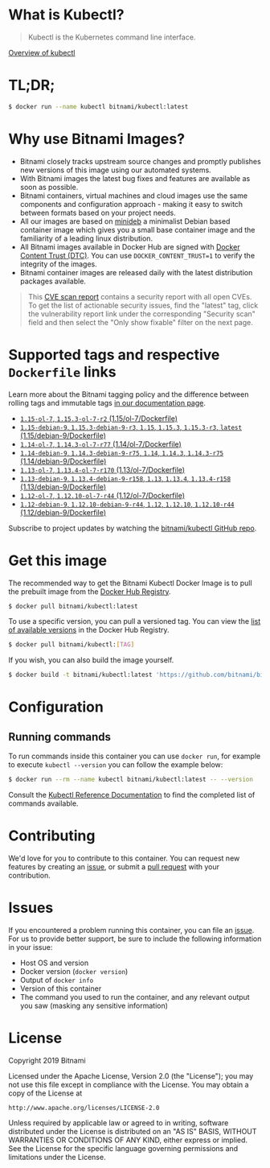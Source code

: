 
# What is Kubectl?

> Kubectl is the Kubernetes command line interface.

[Overview of kubectl](https://kubernetes.io/docs/reference/kubectl/overview/)

# TL;DR;

```bash
$ docker run --name kubectl bitnami/kubectl:latest
```

# Why use Bitnami Images?

* Bitnami closely tracks upstream source changes and promptly publishes new versions of this image using our automated systems.
* With Bitnami images the latest bug fixes and features are available as soon as possible.
* Bitnami containers, virtual machines and cloud images use the same components and configuration approach - making it easy to switch between formats based on your project needs.
* All our images are based on [minideb](https://github.com/bitnami/minideb) a minimalist Debian based container image which gives you a small base container image and the familiarity of a leading linux distribution.
* All Bitnami images available in Docker Hub are signed with [Docker Content Trust (DTC)](https://docs.docker.com/engine/security/trust/content_trust/). You can use `DOCKER_CONTENT_TRUST=1` to verify the integrity of the images.
* Bitnami container images are released daily with the latest distribution packages available.


> This [CVE scan report](https://quay.io/repository/bitnami/kubectl?tab=tags) contains a security report with all open CVEs. To get the list of actionable security issues, find the "latest" tag, click the vulnerability report link under the corresponding "Security scan" field and then select the "Only show fixable" filter on the next page.

# Supported tags and respective `Dockerfile` links

Learn more about the Bitnami tagging policy and the difference between rolling tags and immutable tags [in our documentation page](https://docs.bitnami.com/containers/how-to/understand-rolling-tags-containers/).


* [`1.15-ol-7`, `1.15.3-ol-7-r2` (1.15/ol-7/Dockerfile)](https://github.com/bitnami/bitnami-docker-kubectl/blob/1.15.3-ol-7-r2/1.15/ol-7/Dockerfile)
* [`1.15-debian-9`, `1.15.3-debian-9-r3`, `1.15`, `1.15.3`, `1.15.3-r3`, `latest` (1.15/debian-9/Dockerfile)](https://github.com/bitnami/bitnami-docker-kubectl/blob/1.15.3-debian-9-r3/1.15/debian-9/Dockerfile)
* [`1.14-ol-7`, `1.14.3-ol-7-r77` (1.14/ol-7/Dockerfile)](https://github.com/bitnami/bitnami-docker-kubectl/blob/1.14.3-ol-7-r77/1.14/ol-7/Dockerfile)
* [`1.14-debian-9`, `1.14.3-debian-9-r75`, `1.14`, `1.14.3`, `1.14.3-r75` (1.14/debian-9/Dockerfile)](https://github.com/bitnami/bitnami-docker-kubectl/blob/1.14.3-debian-9-r75/1.14/debian-9/Dockerfile)
* [`1.13-ol-7`, `1.13.4-ol-7-r170` (1.13/ol-7/Dockerfile)](https://github.com/bitnami/bitnami-docker-kubectl/blob/1.13.4-ol-7-r170/1.13/ol-7/Dockerfile)
* [`1.13-debian-9`, `1.13.4-debian-9-r158`, `1.13`, `1.13.4`, `1.13.4-r158` (1.13/debian-9/Dockerfile)](https://github.com/bitnami/bitnami-docker-kubectl/blob/1.13.4-debian-9-r158/1.13/debian-9/Dockerfile)
* [`1.12-ol-7`, `1.12.10-ol-7-r44` (1.12/ol-7/Dockerfile)](https://github.com/bitnami/bitnami-docker-kubectl/blob/1.12.10-ol-7-r44/1.12/ol-7/Dockerfile)
* [`1.12-debian-9`, `1.12.10-debian-9-r44`, `1.12`, `1.12.10`, `1.12.10-r44` (1.12/debian-9/Dockerfile)](https://github.com/bitnami/bitnami-docker-kubectl/blob/1.12.10-debian-9-r44/1.12/debian-9/Dockerfile)

Subscribe to project updates by watching the [bitnami/kubectl GitHub repo](https://github.com/bitnami/bitnami-docker-kubectl).

# Get this image

The recommended way to get the Bitnami Kubectl Docker Image is to pull the prebuilt image from the [Docker Hub Registry](https://hub.docker.com/r/bitnami/kubectl).

```bash
$ docker pull bitnami/kubectl:latest
```

To use a specific version, you can pull a versioned tag. You can view the [list of available versions](https://hub.docker.com/r/bitnami/kubectl/tags/) in the Docker Hub Registry.

```bash
$ docker pull bitnami/kubectl:[TAG]
```

If you wish, you can also build the image yourself.

```bash
$ docker build -t bitnami/kubectl:latest 'https://github.com/bitnami/bitnami-docker-kubectl.git#master:1.15/debian-9'
```

# Configuration

## Running commands

To run commands inside this container you can use `docker run`, for example to execute `kubectl --version` you can follow the example below:

```bash
$ docker run --rm --name kubectl bitnami/kubectl:latest -- --version
```

Consult the [Kubectl Reference Documentation](https://kubernetes.io/docs/reference/generated/kubectl/kubectl-commands) to find the completed list of commands available.

# Contributing

We'd love for you to contribute to this container. You can request new features by creating an [issue](https://github.com/bitnami/bitnami-docker-kubectl/issues), or submit a [pull request](https://github.com/bitnami/bitnami-docker-kubectl/pulls) with your contribution.

# Issues

If you encountered a problem running this container, you can file an [issue](https://github.com/bitnami/bitnami-docker-kubectl/issues). For us to provide better support, be sure to include the following information in your issue:

- Host OS and version
- Docker version (`docker version`)
- Output of `docker info`
- Version of this container
- The command you used to run the container, and any relevant output you saw (masking any sensitive information)

# License

Copyright 2019 Bitnami

Licensed under the Apache License, Version 2.0 (the "License");
you may not use this file except in compliance with the License.
You may obtain a copy of the License at

    http://www.apache.org/licenses/LICENSE-2.0

Unless required by applicable law or agreed to in writing, software
distributed under the License is distributed on an "AS IS" BASIS,
WITHOUT WARRANTIES OR CONDITIONS OF ANY KIND, either express or implied.
See the License for the specific language governing permissions and
limitations under the License.
